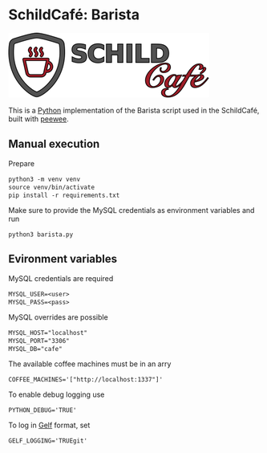 # SchildCafé: Barista

![SchildCafé](logo.png)

This is a [Python](https://go.dev/) implementation of the Barista script used in the SchildCafé,
built with [peewee](http://docs.peewee-orm.com/en/latest/).

## Manual execution

Prepare
```
python3 -m venv venv
source venv/bin/activate
pip install -r requirements.txt
```

Make sure to provide the MySQL credentials as environment variables and run
```
python3 barista.py
```

## Evironment variables

MySQL credentials are required
```
MYSQL_USER=<user>
MYSQL_PASS=<pass>
```

MySQL overrides are possible
```
MYSQL_HOST="localhost"
MYSQL_PORT="3306"
MYSQL_DB="cafe"
```

The available coffee machines must be in an arry
```
COFFEE_MACHINES='["http://localhost:1337"]'
```

To enable debug logging use
```
PYTHON_DEBUG='TRUE'
```
To log in [Gelf](https://go2docs.graylog.org/5-0/getting_in_log_data/gelf.html#GELFPayloadSpecification)
 format, set
```
GELF_LOGGING='TRUEgit'
```